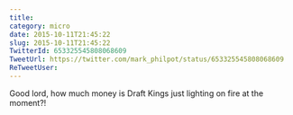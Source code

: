 ```yaml
---
title: 
category: micro
date: 2015-10-11T21:45:22
slug: 2015-10-11T21:45:22
TwitterId: 653325545808068609
TweetUrl: https://twitter.com/mark_philpot/status/653325545808068609
ReTweetUser: 
---
```


Good lord, how much money is Draft Kings just lighting on fire at the moment?!